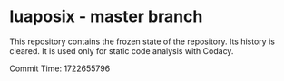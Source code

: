 # luaposix - master branch

This repository contains the frozen state of the repository.
Its history is cleared. It is used only for static code
analysis with Codacy.

Commit Time: 1722655796